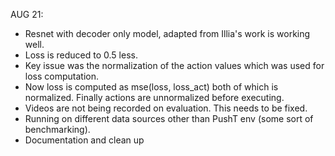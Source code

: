 AUG 21:

- Resnet with decoder only model, adapted from Illia's work is working well. 
- Loss is reduced to 0.5 less. 
- Key issue was the normalization of the action values which was used for loss computation. 
- Now loss is computed as mse(loss, loss_act) both of which is normalized. Finally actions are unnormalized before executing. 
- Videos are not being recorded on evaluation. This needs to be fixed. 
- Running on different data sources other than PushT env (some sort of benchmarking).
- Documentation and clean up